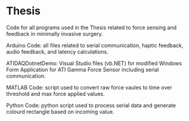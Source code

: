 # Thesis
Code for all programs used in the Thesis related to force sensing and feedback in minimally invasive surgery.

Arduino Code: all files related to serial communication, haptic feedback, audio feedback, and latency calculations.

ATIDAQDotnetDemo: Visual Studio files (vb.NET) for modified Windows Form Application for ATI Gamma Force Sensor including serial communication.

MATLAB Code: script used to convert raw force vaules to time over threshold and max force applied values.

Python Code: python script used to process serial data and generate colourd rectangle based on incoming value.

